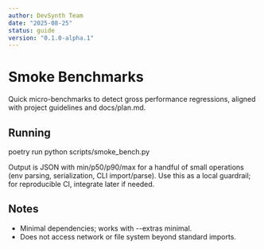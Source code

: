```yaml
---
author: DevSynth Team
date: "2025-08-25"
status: guide
version: "0.1.0-alpha.1"
---
```

# Smoke Benchmarks

Quick micro-benchmarks to detect gross performance regressions, aligned with project guidelines and docs/plan.md.

## Running

poetry run python scripts/smoke_bench.py

Output is JSON with min/p50/p90/max for a handful of small operations (env parsing, serialization, CLI import/parse). Use this as a local guardrail; for reproducible CI, integrate later if needed.

## Notes
- Minimal dependencies; works with --extras minimal.
- Does not access network or file system beyond standard imports.
